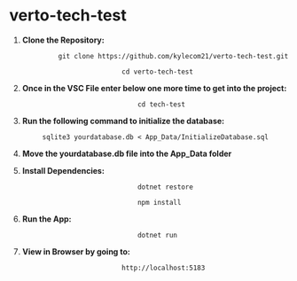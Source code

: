 # verto-tech-test

1. **Clone the Repository:**  

                git clone https://github.com/kylecom21/verto-tech-test.git

                                cd verto-tech-test

2. **Once in the VSC File enter below one more time to get into the project:**

                                    cd tech-test

3. **Run the following command to initialize the database:**

            sqlite3 yourdatabase.db < App_Data/InitializeDatabase.sql

4. **Move the yourdatabase.db file into the App_Data folder**

5. **Install Dependencies:**

                                    dotnet restore

                                    npm install

6. **Run the App:**

                                    dotnet run

7. **View in Browser by going to:**

                                http://localhost:5183
